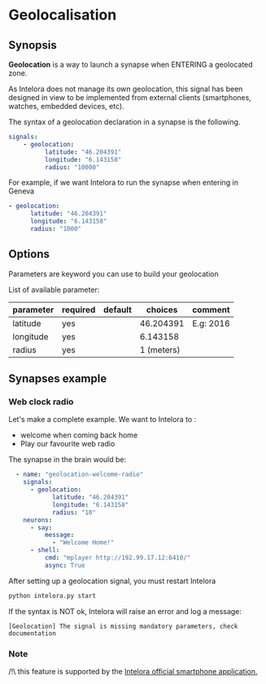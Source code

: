 # Geolocalisation

## Synopsis

**Geolocation** is a way to launch a synapse when ENTERING a geolocated zone.

As Intelora does not manage its own geolocation, this signal has been designed in view to be implemented from external clients (smartphones, watches, embedded devices, etc).

The syntax of a geolocation declaration in a synapse is the following.
```yml
signals:
    - geolocation:
          latitude: "46.204391"
          longitude: "6.143158"
          radius: "10000"
```

For example, if we want Intelora to run the synapse when entering in Geneva
```yml
- geolocation:
      latitude: "46.204391"
      longitude: "6.143158"
      radius: "1000"
```

## Options

Parameters are keyword you can use to build your geolocation

List of available parameter:

| parameter   | required | default | choices                                                         | comment   |
|-------------|----------|---------|-----------------------------------------------------------------|-----------|
| latitude    | yes      |         | 46.204391                                                         | E.g: 2016 |
| longitude   | yes      |         | 6.143158                                                    |           |
| radius      | yes      |         | 1 (meters)                                               |           |

## Synapses example

### Web clock radio

Let's make a complete example. 
We want to Intelora to :
- welcome when coming back home
- Play our favourite web radio

The synapse in the brain would be:
```yml
  - name: "geolocation-welcome-radio"
    signals:
      - geolocation:
            latitude: "46.204391"
            longitude: "6.143158"
            radius: "10"
    neurons:
      - say:
          message:
            - "Welcome Home!"
      - shell: 
          cmd: "mplayer http://192.99.17.12:6410/"
          async: True
```

After setting up a geolocation signal, you must restart Intelora
```bash
python intelora.py start
```

If the syntax is NOT ok, Intelora will raise an error and log a message:
```
[Geolocation] The signal is missing mandatory parameters, check documentation
```

### Note

/!\ this feature is supported by the [Intelora official smartphone application.](https://github.com/intelora/android)
